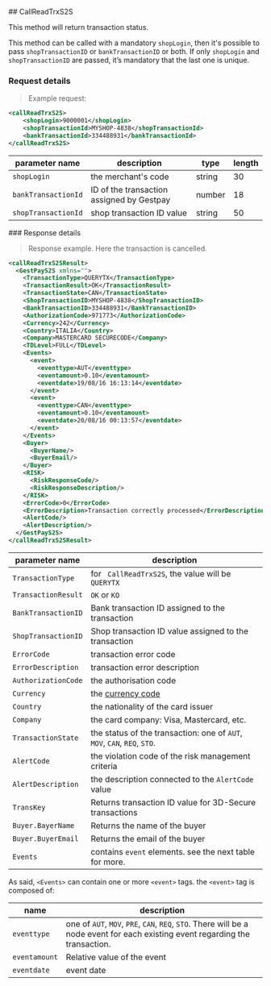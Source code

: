## CallReadTrxS2S 

This method will return transaction status. 

This method can be called with a mandatory `shopLogin`, then it's possible to pass `shopTransactionID` or `bankTransactionID` or both. If only `shopLogin` and `shopTransactionID` are passed, it’s mandatory that the last one is unique.

### Request details 

> Example request: 

```xml
<callReadTrxS2S>
    <shopLogin>9000001</shopLogin>
    <shopTransactionId>MYSHOP-4838</shopTransactionId>
    <bankTransactionId>334488931</bankTransactionId>
</callReadTrxS2S>
```


| parameter name | description | type | length | 
| -------------- | ----------- | -----|--------| 
| `shopLogin` | the merchant's code | string | 30 |  
| `bankTransactionId` | ID of the transaction assigned by Gestpay | number | 18
| `shopTransactionId` | shop transaction ID value | string | 50

### Response details 

> Response example. Here the transaction is cancelled. 

```xml
<callReadTrxS2SResult>
  <GestPayS2S xmlns="">
    <TransactionType>QUERYTX</TransactionType>
    <TransactionResult>OK</TransactionResult>
    <TransactionState>CAN</TransactionState>
    <ShopTransactionID>MYSHOP-4838</ShopTransactionID>
    <BankTransactionID>334488931</BankTransactionID>
    <AuthorizationCode>971773</AuthorizationCode>
    <Currency>242</Currency>
    <Country>ITALIA</Country>
    <Company>MASTERCARD SECURECODE</Company>
    <TDLevel>FULL</TDLevel>
    <Events>
      <event>
        <eventtype>AUT</eventtype>
        <eventamount>0.10</eventamount>
        <eventdate>19/08/16 16:13:14</eventdate>
      </event>
      <event>
        <eventtype>CAN</eventtype>
        <eventamount>0.10</eventamount>
        <eventdate>20/08/16 00:13:57</eventdate>
      </event>
    </Events>
    <Buyer>
      <BuyerName/>
      <BuyerEmail/>
    </Buyer>
    <RISK>
      <RiskResponseCode/>
      <RiskResponseDescription/>
    </RISK>
    <ErrorCode>0</ErrorCode>
    <ErrorDescription>Transaction correctly processed</ErrorDescription>
    <AlertCode/>
    <AlertDescription/>
  </GestPayS2S>
</callReadTrxS2SResult>
```

| parameter name | description |  
| -------------- | ----------- | 
| `TransactionType` | for ` CallReadTrxS2S`, the value will be `QUERYTX` | 
| `TransactionResult` | `OK` or `KO` | 
| `BankTransactionID` | Bank transaction ID assigned to the transaction 
| `ShopTransactionID` | Shop transaction ID value assigned to the transaction
| `ErrorCode` | transaction error code | 
| `ErrorDescription` | transaction error description
| `AuthorizationCode` | the authorisation code 
| `Currency` | the [currency code](#currency-codes)
| `Country` | the nationality of the card issuer
| `Company` | the card company: Visa, Mastercard, etc. 
| `TransactionState` | the status of the transaction: one of `AUT`, `MOV`, `CAN`, `REQ`, `STO`.   
| `AlertCode` | the violation code of the risk management criteria
| `AlertDescription` | the description connected to the `AlertCode` value  
| `TransKey` | Returns transaction ID value for 3D-Secure transactions
| `Buyer.BayerName` | Returns the name of the buyer 
| `Buyer.BuyerEmail` | Returns the email of the buyer 
| `Events`| contains `event` elements. see the next table for more.  

As said, `<Events>` can contain one or more `<event>` tags. the `<event>` tag is composed of: 

| name | description 
| ---- | -----------
| `eventtype` | one of `AUT`, `MOV`, `PRE`, `CAN`, `REQ`, `STO`. There will be a node event for each existing event regarding the transaction. 
| `eventamount` | Relative value of the event | 
| `eventdate` | event date | 

